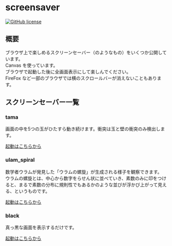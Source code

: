 

# screensaver

[![GitHub license](<https://img.shields.io/github/license/suyeden/screensaver>)](<https://github.com/suyeden/screensaver/blob/master/LICENSE>)  


## 概要

ブラウザ上で楽しめるスクリーンセーバー（のようなもの）をいくつか公開しています。  
Canvas を使っています。  
ブラウザで起動した後に全画面表示にして楽しんでください。  
FireFox など一部のブラウザでは横のスクロールバーが消えないこともあります。  


## スクリーンセーバー一覧


### tama

画面の中を5つの玉がひたすら動き続けます。衝突は玉と壁の衝突のみ検出します。  

[起動はこちらから](https://suyeden.github.io/demo/screensaver/tama/index.html)  


### ulam​​\_​spiral

数学者ウラムが発見した「ウラムの螺旋」が生成される様子を観察できます。  
ウラムの螺旋とは、中心から数字をらせん状に並べていき、素数のみに印をつけると、まるで素数の分布に規則性でもあるかのような並びが浮かび上がって見える、というものです。  

[起動はこちらから](https://suyeden.github.io/demo/screensaver/ulam_spiral/index.html)  


### black

真っ黒な画面を表示するだけです。  

[起動はこちらから](https://suyeden.github.io/demo/screensaver/black/index.html)  


